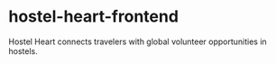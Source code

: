 # hostel-heart-frontend
Hostel Heart connects travelers with global volunteer opportunities in hostels.
